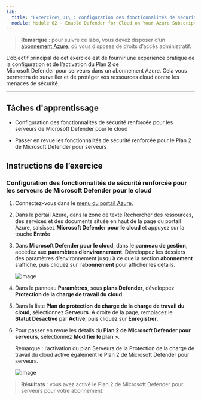 ```yaml
---
lab:
  title: "Excercice\_01\_: configuration des fonctionnalités de sécurité renforcée pour les serveurs de Microsoft\_Defender pour le cloud"
  module: Module 02 - Enable Defender for Cloud on Your Azure Subscription
---
```



>**Remarque** : pour suivre ce labo, vous devez disposer d’un [abonnement Azure.](https://azure.microsoft.com/en-us/free/?azure-portal=true) où vous disposez de droits d’accès administratif. 


L’objectif principal de cet exercice est de fournir une expérience pratique de la configuration et de l’activation du Plan 2 de Microsoft Defender pour serveurs dans un abonnement Azure. Cela vous permettra de surveiller et de protéger vos ressources cloud contre les menaces de sécurité. 

---

## Tâches d'apprentissage

- Configuration des fonctionnalités de sécurité renforcée pour les serveurs de Microsoft Defender pour le cloud
  
- Passer en revue les fonctionnalités de sécurité renforcée pour le Plan 2 de Microsoft Defender pour serveurs

## Instructions de l’exercice

### Configuration des fonctionnalités de sécurité renforcée pour les serveurs de Microsoft Defender pour le cloud

1. Connectez-vous dans le [menu du portail Azure.](https://portal.azure.com/)

2. Dans le portail Azure, dans la zone de texte Rechercher des ressources, des services et des documents située en haut de la page du portail Azure, saisissez **Microsoft Defender pour le cloud** et appuyez sur la touche **Entrée**.

3. Dans **Microsoft Defender pour le cloud**, dans le **panneau de gestion**, accédez aux **paramètres d’environnement**. Développez les dossiers des paramètres d’environnement jusqu’à ce que la section **abonnement** s’affiche, puis cliquez sur l’**abonnement** pour afficher les détails.

   ![image](https://github.com/user-attachments/assets/32d2168e-458f-4872-9bf8-e8f050f24751)
   
3. Dans le panneau **Paramètres**, sous **plans Defender**, développez **Protection de la charge de travail du cloud**.

4. Dans la liste **Plan de protection de charge de la charge de travail du cloud**, sélectionnez **Serveurs**. À droite de la page, remplacez le **Statut** **Désactivé** par **Activé**, puis cliquez sur **Enregistrer.**

5. Pour passer en revue les détails du **Plan 2 de Microsoft Defender pour serveurs**, sélectionnez **Modifier le plan >**.

   Remarque : l’activation du plan Serveurs de la Protection de la charge de travail du cloud active également le Plan 2 de Microsoft Defender pour serveurs.

   ![image](https://github.com/user-attachments/assets/869a38e4-464e-4be0-b02e-ce1b96f02978)
   
> **Résultats** : vous avez activé le Plan 2 de Microsoft Defender pour serveurs pour votre abonnement.
